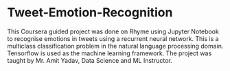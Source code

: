 # Tweet-Emotion-Recognition
This Coursera guided project was done on Rhyme using Jupyter Notebook to recognise emotions in tweets using a recurrent neural network. This is a multiclass classification problem in the natural language processing domain. Tensorflow is used as the machine learning framework. The project was taught by Mr. Amit Yadav, Data Science and ML Instructor.
